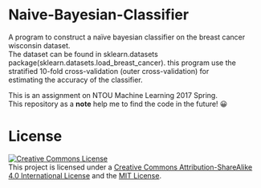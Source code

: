 # Naive-Bayesian-Classifier

A program to construct a naïve bayesian classifier on the breast cancer wisconsin dataset.  
The dataset can be found in sklearn.datasets package(sklearn.datasets.load_breast_cancer).
this program use the stratified 10-fold cross-validation (outer cross-validation) for  
estimating the accuracy of the classifier.

This is an assignment on NTOU Machine Learning 2017 Spring.  
This repository as a **note** help me to find the code in the future! 😀

# License
[![Creative Commons License](https://i.creativecommons.org/l/by-sa/4.0/88x31.png)](http://creativecommons.org/licenses/by-sa/4.0/)  
This project is licensed under a [Creative Commons Attribution-ShareAlike 4.0 International License](http://creativecommons.org/licenses/by-sa/4.0/) and the [MIT License](LICENSE.md).